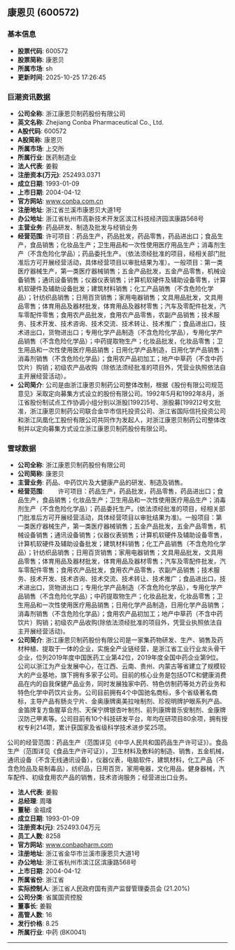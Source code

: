 ## 康恩贝 (600572)

### 基本信息

- **股票代码**: 600572
- **股票简称**: 康恩贝
- **所属市场**: sh
- **更新时间**: 2025-10-25 17:26:45

### 巨潮资讯数据

- **公司全称**: 浙江康恩贝制药股份有限公司
- **英文名称**: Zhejiang Conba Pharmaceutical Co., Ltd.
- **A股代码**: 600572
- **A股简称**: 康恩贝
- **所属市场**: 上交所
- **所属行业**: 医药制造业
- **法人代表**: 姜毅
- **注册资本(万元)**: 252493.0371
- **成立日期**: 1993-01-09
- **上市日期**: 2004-04-12
- **官方网站**: www.conba.com.cn
- **注册地址**: 浙江省兰溪市康恩贝大道1号
- **办公地址**: 浙江省杭州市高新技术开发区滨江科技经济园滨康路568号
- **主营业务**: 药品研发、制造及批发与经销业务
- **经营范围**: 许可项目：药品生产，药品批发，药品零售，药品进出口；食品生产，食品销售；化妆品生产；卫生用品和一次性使用医疗用品生产；消毒剂生产（不含危险化学品）；药品委托生产。（依法须经批准的项目，经相关部门批准后方可开展经营活动，具体经营项目以审批结果为准）。一般项目：第一类医疗器械生产，第一类医疗器械销售；五金产品批发，五金产品零售，机械设备销售；通讯设备销售；仪器仪表销售；计算机软硬件及辅助设备零售，计算机软硬件及辅助设备批发；建筑材料销售；化工产品销售（不含危险化学品）；针纺织品销售；日用百货销售；家用电器销售；文具用品批发，文具用品零售；体育用品及器材批发，体育用品及器材零售；汽车及零配件批发，汽车零配件零售；食用农产品批发，食用农产品零售，农副产品销售；技术服务、技术开发、技术咨询、技术交流、技术转让、技术推广；食品进出口，技术进出口，货物进出口；专用化学产品制造（不含危险化学品），专用化学产品销售（不含危险化学品）；中药提取物生产；化妆品批发，化妆品零售；卫生用品和一次性使用医疗用品销售；日用化学产品制造，日用化学产品销售；消毒剂销售（不含危险化学品）；食用农产品初加工；地产中草药（不含中药饮片）购销；初级农产品收购（除依法须经批准的项目外，凭营业执照依法自主开展经营活动）。
- **公司简介**: 公司是由浙江康恩贝制药公司整体改制，根据《股份有限公司规范意见》采取定向募集方式设立的股份有限公司。1992年5月和1992年8月，浙江省股份制试点工作协调小组分别以浙股[1992]5号、浙股募[1992]2号文批准，浙江康恩贝制药公司联合金华市信托投资公司、浙江省国际信托投资公司和浙江凤凰化工股份有限公司共同作为发起人，对浙江康恩贝制药公司整体改制并以定向募集方式设立浙江康恩贝制药股份有限公司。

### 雪球数据

- **公司全称**: 浙江康恩贝制药股份有限公司
- **公司简称**: 康恩贝
- **主营业务**: 药品、中药饮片及大健康产品的研发、制造及销售。
- **经营范围**: 　　许可项目：药品生产，药品批发，药品零售，药品进出口；食品生产，食品销售；化妆品生产；卫生用品和一次性使用医疗用品生产；消毒剂生产（不含危险化学品）；药品委托生产。(依法须经批准的项目，经相关部门批准后方可开展经营活动，具体经营项目以审批结果为准)。一般项目：第一类医疗器械生产，第一类医疗器械销售；五金产品批发，五金产品零售，机械设备销售；通讯设备销售；仪器仪表销售；计算机软硬件及辅助设备零售，计算机软硬件及辅助设备批发；建筑材料销售；化工产品销售（不含危险化学品）；针纺织品销售；日用百货销售；家用电器销售；文具用品批发，文具用品零售；体育用品及器材批发，体育用品及器材零售；汽车及零配件批发，汽车零配件零售；食用农产品批发，食用农产品零售，农副产品销售；技术服务、技术开发、技术咨询、技术交流、技术转让、技术推广；食品进出口，技术进出口，货物进出口；专用化学产品制造（不含危险化学品），专用化学产品销售（不含危险化学品）；中药提取物生产；化妆品批发，化妆品零售；卫生用品和一次性使用医疗用品销售；日用化学产品制造，日用化学产品销售；消毒剂销售（不含危险化学品）；食用农产品初加工；地产中草药（不含中药饮片）购销；初级农产品收购(除依法须经批准的项目外，凭营业执照依法自主开展经营活动)。
- **公司简介**: 浙江康恩贝制药股份有限公司是一家集药物研发、生产、销售及药材种植、提取于一体的企业，实施全产业链经营，是浙江省工业行业龙头骨干企业，位列2019年度中国医药工业第42位，2019年度全国中药企业第9位。公司以浙江为产业发展中心，在江西、云南、贵州、内蒙古等省建立了规模较大的产业基地，旗下拥有多家子公司。目前的核心业务是包括OTC和健康消费品在内的自我保健产品业务，同时发展独家中药、特色仿制药等处方药业务和特色化学中药饮片业务。公司目前拥有4个中国驰名商标，多个省级著名商标，主导产品有肠炎宁片、金奥康牌奥美拉唑制剂、珍视明牌护眼系列产品、金笛牌复方鱼腥草合剂、天保宁牌银杏叶制剂、前列康牌普乐安制剂、金康牌汉防己甲素等。公司目前有10个科技研发平台，年均在研项目80余项，拥有授权专利214项，累计获国家及省级科学技术进步奖25项。

公司的经营范围：药品生产（范围详见《中华人民共和国药品生产许可证》）。食品生产（范围详见《食品生产许可证》），卫生材料及敷料的制造、销售，五金机械，通讯设备（不含无线通讯设备），仪器仪表，电脑软件，建筑材料，化工产品（不含危险品及易制毒品），纺织品，日用百货，家用电器，文化用品，健身器械，汽车配件、初级食用农产品的销售，技术咨询服务；经营进出口业务。
- **法人代表**: 姜毅
- **总经理**: 周璠
- **董秘**: 金祖成
- **成立日期**: 1993-01-09
- **注册资本(元)**: 252493.04万元
- **员工人数**: 8258
- **官方网站**: www.conbapharm.com
- **注册地址**: 浙江省金华市兰溪市康恩贝大道1号
- **办公地址**: 浙江省杭州市滨江区滨康路568号
- **上市日期**: 2004-04-12
- **所属省份**: 浙江省
- **实际控制人**: 浙江省人民政府国有资产监督管理委员会 (21.20%)
- **公司分类**: 省属国资控股
- **董事长**: 姜毅
- **高管人数**: 16
- **发行价格**: 8.25
- **所属行业**: 中药 (BK0041)

---
